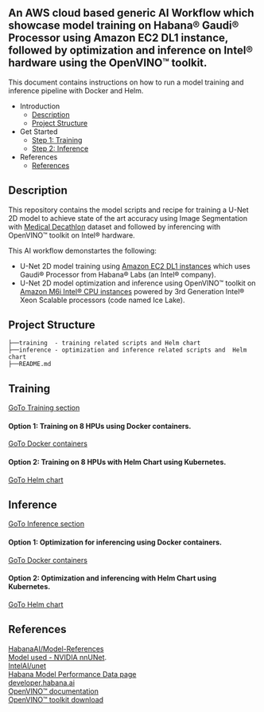## An AWS cloud based generic AI Workflow which showcase model training on Habana® Gaudi® Processor using Amazon EC2 DL1 instance, followed by optimization and inference on  Intel® hardware using the OpenVINO™ toolkit.
This document contains instructions on how to run a model training and inference pipeline with Docker and Helm.

*	Introduction
    *	[Description](#Description)
    *	[Project Structure](#project-structure)
*	Get Started
    *	[Step 1: Training](#training)
    *	[Step 2: Inference](#inference)
* References
    *	[References](#references)

## Description
This repository contains the model scripts and recipe for training a U-Net 2D model to achieve state of the art accuracy using Image Segmentation with [Medical Decathlon](http://medicaldecathlon.com/) dataset and followed by inferencing with OpenVINO™ toolkit on  Intel® hardware. <br />

This AI workflow demonstartes the following: <br />
- U-Net 2D model training using [Amazon EC2 DL1 instances](https://aws.amazon.com/ec2/instance-types/dl1/) which uses Gaudi® Processor from Habana® Labs (an  Intel® company). <br />
- U-Net 2D model optimization and inference using OpenVINO™ toolkit on [Amazon M6i  Intel® CPU instances](https://aws.amazon.com/ec2/instance-types/m6i/) powered by 3rd Generation Intel® Xeon Scalable processors (code named Ice Lake). <br />

## Project Structure
```
├──training  - training related scripts and Helm chart
├──inference - optimization and inference related scripts and  Helm chart
├──README.md
```

## Training
[GoTo Training section](https://github.com/intel/cv-training-and-inference-openvino/tree/main/gaudi-segmentation-unet-ptq/training#training)

#### Option 1: Training on 8 HPUs using Docker containers.
[GoTo Docker containers](https://github.com/intel/cv-training-and-inference-openvino/blob/main/gaudi-segmentation-unet-ptq/training#option-1-running-training-on-8-hpus-using-docker-containers)
#### Option 2: Training on 8 HPUs with Helm Chart using Kubernetes.
[GoTo Helm chart](https://github.com/intel/cv-training-and-inference-openvino/blob/main/gaudi-segmentation-unet-ptq/training#option-2-running-training-on-8-hpus-with-helm-chart-using-kubernetes)

## Inference
[GoTo Inference section](https://github.com/intel/cv-training-and-inference-openvino/tree/main/gaudi-segmentation-unet-ptq/inference/onnx-to-ir-optimization#inference)
#### Option 1: Optimization for inferencing using Docker containers.
[GoTo Docker containers](https://github.com/intel/cv-training-and-inference-openvino/blob/main/gaudi-segmentation-unet-ptq/inference/onnx-to-ir-optimization#option-1-running-optimization-and-inference-using-docker-containers)
#### Option 2: Optimization and inferencing with Helm Chart using Kubernetes.
[GoTo Helm chart](https://github.com/intel/cv-training-and-inference-openvino/blob/main/gaudi-segmentation-unet-ptq/inference/onnx-to-ir-optimization#option-2-running-optimization-and-inference-with-helm-chart-using-kubernetes)

## References
[HabanaAI/Model-References](https://github.com/HabanaAI/Model-References/tree/master/PyTorch/computer_vision/segmentation/Unet) <br />
[Model used - NVIDIA nnUNet](https://github.com/NVIDIA/DeepLearningExamples/tree/2b20ca80cf7f08585e90a11c5b025fa42e4866c8/PyTorch/Segmentation/nnUNet). <br />
[IntelAI/unet](https://github.com/IntelAI/unet) <br />
[Habana Model Performance Data page](https://developer.habana.ai/resources/habana-training-models/#performance) <br />
[developer.habana.ai](https://developer.habana.ai/resources) <br />
[OpenVINO™ documentation](https://docs.openvino.ai/latest/index.html) <br />
[OpenVINO™ toolkit download](https://www.intel.com/content/www/us/en/developer/tools/openvino-toolkit/overview.html) <br />
